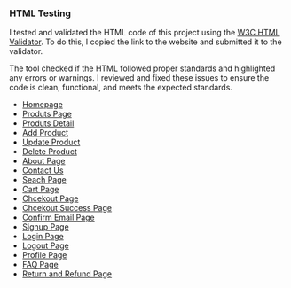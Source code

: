 
### HTML Testing

I tested and validated the HTML code of this project using the [W3C HTML Validator](https://validator.w3.org/). To do this, I copied the link to the website and submitted it to the validator.

The tool checked if the HTML followed proper standards and highlighted any errors or warnings. I reviewed and fixed these issues to ensure the code is clean, functional, and meets the expected standards.

- [Homepage](https://validator.w3.org/nu/?doc=https%3A%2F%2Fnouriskin-6effcd55f9fe.herokuapp.com%2F)
- [Produts Page](https://validator.w3.org/nu/?doc=https%3A%2F%2Fnouriskin-6effcd55f9fe.herokuapp.com%2Fproducts%2F)
- [Produts Detail](https://validator.w3.org/nu/?doc=https%3A%2F%2Fnouriskin-6effcd55f9fe.herokuapp.com%2Fproducts%2F1%2F)
- [Add Product](https://validator.w3.org/nu/?doc=https%3A%2F%2Fnouriskin-6effcd55f9fe.herokuapp.com%2Fproducts%2Fadd%2F)
- [Update Product](https://validator.w3.org/nu/?doc=https%3A%2F%2Fnouriskin-6effcd55f9fe.herokuapp.com%2Fproducts%2Fproduct%2F1%2Fupdate%2F)
- [Delete Product](https://validator.w3.org/nu/?doc=https%3A%2F%2Fnouriskin-6effcd55f9fe.herokuapp.com%2Fproducts%2F1%2Fdelete%2F)
- [About Page](https://validator.w3.org/nu/?doc=https%3A%2F%2Fnouriskin-6effcd55f9fe.herokuapp.com%2Fabout%2F)
- [Contact Us](https://validator.w3.org/nu/?doc=https%3A%2F%2Fnouriskin-6effcd55f9fe.herokuapp.com%2Fcontact%2F)
- [Seach Page](https://validator.w3.org/nu/?doc=https%3A%2F%2Fnouriskin-6effcd55f9fe.herokuapp.com%2Fsearch%2F)
- [Cart Page](https://validator.w3.org/nu/?doc=https%3A%2F%2Fnouriskin-6effcd55f9fe.herokuapp.com%2Fcart%2F)
- [Chcekout Page](https://validator.w3.org/nu/?doc=https%3A%2F%2Fnouriskin-6effcd55f9fe.herokuapp.com%2Fcheckout%2F)
- [Chcekout Success Page](https://validator.w3.org/nu/?doc=https%3A%2F%2Fnouriskin-6effcd55f9fe.herokuapp.com%2Fcheckout%2Fcheckout_success%2FEAA32728FF9A4656810EED9F82CB976F)
- [Confirm Email Page](https://validator.w3.org/nu/?doc=https%3A%2F%2Fnouriskin-6effcd55f9fe.herokuapp.com%2Faccounts%2Fconfirm-email%2F)
- [Signup Page](https://validator.w3.org/nu/?doc=https%3A%2F%2Fnouriskin-6effcd55f9fe.herokuapp.com%2Faccounts%2Fsignup%2F)
- [Login Page](https://validator.w3.org/nu/?doc=https%3A%2F%2Fnouriskin-6effcd55f9fe.herokuapp.com%2Faccounts%2Flogin%2F)
- [Logout Page](https://validator.w3.org/nu/?doc=https%3A%2F%2Fnouriskin-6effcd55f9fe.herokuapp.com%2Faccounts%2Flogout%2F)
- [Profile Page](https://validator.w3.org/nu/?doc=https%3A%2F%2Fnouriskin-6effcd55f9fe.herokuapp.com%2Fprofile%2F)
- [FAQ Page](https://validator.w3.org/nu/?doc=https%3A%2F%2Fnouriskin-6effcd55f9fe.herokuapp.com%2Ffaq%2F)
- [Return and Refund Page](https://validator.w3.org/nu/?doc=https%3A%2F%2Fnouriskin-6effcd55f9fe.herokuapp.com%2Freturn-refund%2F)

